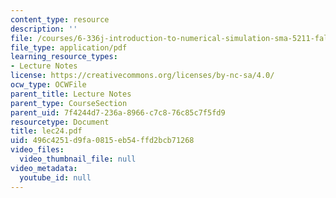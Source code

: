 ```yaml
---
content_type: resource
description: ''
file: /courses/6-336j-introduction-to-numerical-simulation-sma-5211-fall-2003/496c4251d9fa0815eb54ffd2bcb71268_lec24.pdf
file_type: application/pdf
learning_resource_types:
- Lecture Notes
license: https://creativecommons.org/licenses/by-nc-sa/4.0/
ocw_type: OCWFile
parent_title: Lecture Notes
parent_type: CourseSection
parent_uid: 7f4244d7-236a-8966-c7c8-76c85c7f5fd9
resourcetype: Document
title: lec24.pdf
uid: 496c4251-d9fa-0815-eb54-ffd2bcb71268
video_files:
  video_thumbnail_file: null
video_metadata:
  youtube_id: null
---
```

